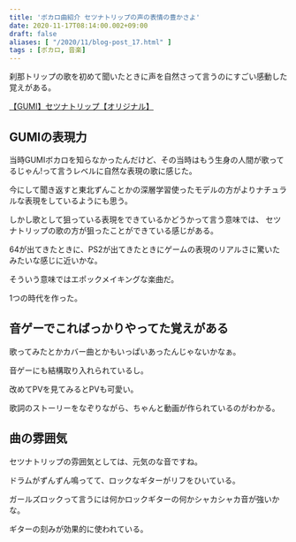 ```yaml
---
title: 'ボカロ曲紹介 セツナトリップの声の表情の豊かさよ'
date: 2020-11-17T08:14:00.002+09:00
draft: false
aliases: [ "/2020/11/blog-post_17.html" ]
tags : [ボカロ, 音楽]
---
```


刹那トリップの歌を初めて聞いたときに声を自然さって言うのにすごい感動した覚えがある。

<a href="https://www.nicovideo.jp/watch/sm17720979">【GUMI】セツナトリップ【オリジナル】</a>


## GUMIの表現力[](#GUMIの表現力 "GUMIの表現力")


当時GUMIボカロを知らなかったんだけど、その当時はもう生身の人間が歌ってるじゃん!って言うレベルに自然な表現の歌に感じた。

今にして聞き返すと東北ずんことかの深層学習使ったモデルの方がよりナチュラルな表現をしているようにも思う。

しかし歌として狙っている表現をできているかどうかって言う意味では、 セツナトリップの歌の方が狙ったことができている感じがある。

64が出てきたときに、PS2が出てきたときにゲームの表現のリアルさに驚いたみたいな感じに近いかな。

そういう意味ではエポックメイキングな楽曲だ。

1つの時代を作った。

## 音ゲーでこればっかりやってた覚えがある[](#音ゲーでこればっかりやってた覚えがある "音ゲーでこればっかりやってた覚えがある")


歌ってみたとかカバー曲とかもいっぱいあったんじゃないかなぁ。

音ゲーにも結構取り入れられているし。

改めてPVを見てみるとPVも可愛い。

歌詞のストーリーをなぞりながら、ちゃんと動画が作られているのがわかる。

## 曲の雰囲気[](#曲の雰囲気 "曲の雰囲気")


セツナトリップの雰囲気としては、元気のな音ですね。

ドラムがずんずん鳴ってて、ロックなギターがリフをひいている。

ガールズロックって言うには何かロックギターの何かシャカシャカ音が強いかな。

ギターの刻みが効果的に使われている。
